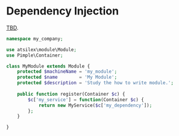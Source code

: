 Dependency Injection
====

[TBD](https://github.com/silexphp/Pimple).

```php
namespace my_company;

use atsilex\module\Module;
use Pimple\Container;

class MyModule extends Module {
    protected $machineName = 'my_module';
    protected $name        = 'My Module';
    protected $description = 'Study the how to write module.';
    
    public function register(Container $c) {
        $c['my_service'] = function(Container $c) {
            return new MyService($c['my_dependency']);
        };
    }

}
```
